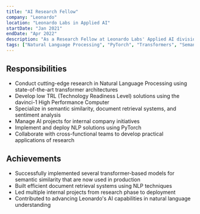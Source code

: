 ```yaml
---
title: "AI Research Fellow"
company: "Leonardo"
location: "Leonardo Labs in Applied AI"
startDate: "Jan 2021"
endDate: "Apr 2022"
description: "As a Research Fellow at Leonardo Labs' Applied AI division, I conducted advanced research and developed early-stage solutions utilizing the davinci-1 High Performance Computing cluster. My research primarily focused on Natural Language Processing with PyTorch, specializing in transformer-based semantic similarity models, NLP-driven document retrieval systems, and sentiment analysis frameworks. Beyond my research responsibilities, I served as Project Manager and AI developer for strategic internal initiatives, translating research innovations into practical solutions."
tags: ["Natural Language Processing", "PyTorch", "Transformers", "Semantic Similarity", "Document Retrieval", "Sentiment Analysis", "Project Management"]
---
```


## Responsibilities

- Conduct cutting-edge research in Natural Language Processing using state-of-the-art transformer architectures
- Develop low TRL (Technology Readiness Level) solutions using the davinci-1 High Performance Computer
- Specialize in semantic similarity, document retrieval systems, and sentiment analysis
- Manage AI projects for internal company initiatives
- Implement and deploy NLP solutions using PyTorch
- Collaborate with cross-functional teams to develop practical applications of research

## Achievements

- Successfully implemented several transformer-based models for semantic similarity that are now used in production
- Built efficient document retrieval systems using NLP techniques
- Led multiple internal projects from research phase to deployment
- Contributed to advancing Leonardo's AI capabilities in natural language understanding 